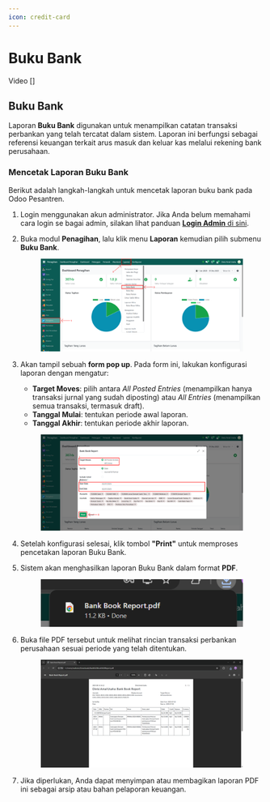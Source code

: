 ```yaml
---
icon: credit-card
---
```


# Buku Bank

Video \[]

## Buku Bank

Laporan **Buku Bank** digunakan untuk menampilkan catatan transaksi perbankan yang telah tercatat dalam sistem. Laporan ini berfungsi sebagai referensi keuangan terkait arus masuk dan keluar kas melalui rekening bank perusahaan.

### Mencetak Laporan Buku Bank

Berikut adalah langkah-langkah untuk mencetak laporan buku bank pada Odoo Pesantren.

1. Login menggunakan akun administrator. Jika Anda belum memahami cara login se bagai admin, silakan lihat panduan [**Login Admin** di sini](../../../panduan-login/login-admin.md).
2.  Buka modul **Penagihan**, lalu klik menu **Laporan** kemudian pilih submenu **Buku Bank**.

    <figure><img src="../../../.gitbook/assets/images-763 (1).png" alt=""><figcaption></figcaption></figure>


3.  Akan tampil sebuah **form pop up**. Pada form ini, lakukan konfigurasi laporan dengan mengatur:

    * **Target Moves**: pilih antara _All Posted Entries_ (menampilkan hanya transaksi jurnal yang sudah diposting) atau _All Entries_ (menampilkan semua transaksi, termasuk draft).
    * **Tanggal Mulai**: tentukan periode awal laporan.
    * **Tanggal Akhir**: tentukan periode akhir laporan.

    <figure><img src="../../../.gitbook/assets/images-764 (1).png" alt=""><figcaption></figcaption></figure>


4. Setelah konfigurasi selesai, klik tombol **"Print"** untuk memproses pencetakan laporan Buku Bank.
5.  Sistem akan menghasilkan laporan Buku Bank dalam format **PDF**.

    <figure><img src="../../../.gitbook/assets/images-765 (1).png" alt=""><figcaption></figcaption></figure>


6.  Buka file PDF tersebut untuk melihat rincian transaksi perbankan perusahaan sesuai periode yang telah ditentukan.

    <figure><img src="../../../.gitbook/assets/images-766 (1).png" alt=""><figcaption></figcaption></figure>


7. Jika diperlukan, Anda dapat menyimpan atau membagikan laporan PDF ini sebagai arsip atau bahan pelaporan keuangan.
